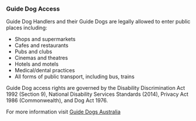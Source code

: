 ### Guide Dog Access

Guide Dog Handlers and their Guide Dogs are legally allowed to enter public places including:

*   Shops and supermarkets
*   Cafes and restaurants
*   Pubs and clubs
*   Cinemas and theatres
*   Hotels and motels
*   Medical/dental practices
*   All forms of public transport, including bus, trains

Guide Dog access rights are governed by the Disability Discrimination Act 1992 (Section 9), National Disability Services Standards (2014), Privacy Act 1986 (Commonwealth), and Dog Act 1976.

For more information visit [Guide Dogs Australia](https://www.guidedogsaustralia.com/)